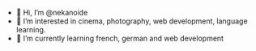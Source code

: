 - 👋 Hi, I’m @nekanoide
- 👀 I’m interested in cinema, photography, web development, language learning.
- 🌱 I’m currently learning french, german and web development

<!---
nekanoide/nekanoide is a ✨ special ✨ repository because its `README.md` (this file) appears on your GitHub profile.
You can click the Preview link to take a look at your changes.
--->

